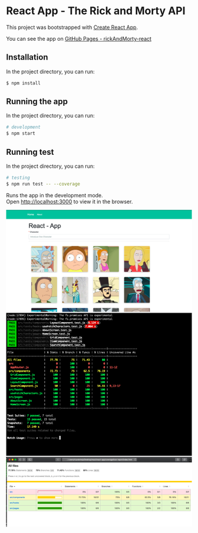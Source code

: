 # React App - The Rick and Morty API

This project was bootstrapped with [Create React App](https://github.com/facebook/create-react-app).

You can see the app on [GitHub Pages - rickAndMorty-react](https://ricardotrejosanjuan.github.io/rickAndMorty-react/)

## Installation

In the project directory, you can run:

```bash
$ npm install
```

## Running the app

In the project directory, you can run:

```bash
# development
$ npm start
```

## Running test

In the project directory, you can run:

```bash
# testing
$ npm run test -- --coverage

```

Runs the app in the development mode.\
Open [http://localhost:3000](http://localhost:3000) to view it in the browser.

![Alt](/public/app.png "App")
![Alt](/public/test.png "Test")
![Alt](/public/coverage.png "Coverage")
